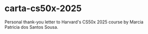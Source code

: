 # carta-cs50x-2025
Personal thank-you letter to Harvard's CS50x 2025 course by Marcia Patricia dos Santos Sousa.
